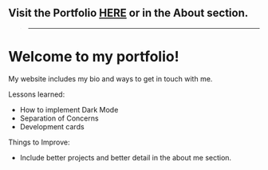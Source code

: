 ## Visit the Portfolio [**HERE**](https://shinopark.netlify.app/) or in the About section.
> ____________________________________________________________________


# Welcome to my portfolio!

 My website includes my bio and ways to get in touch with me.


 Lessons learned:
- How to implement Dark Mode
- Separation of Concerns
- Development cards


 Things to Improve:
- Include better projects and better detail in the about me section.
